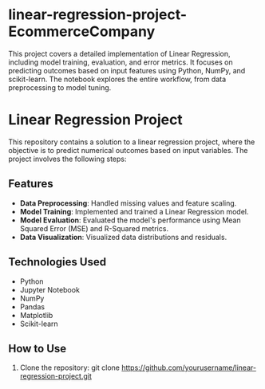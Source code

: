 # linear-regression-project-EcommerceCompany
 This project covers a detailed implementation of Linear Regression, including model training, evaluation, and error metrics. It focuses on predicting outcomes based on input features using Python, NumPy, and scikit-learn. The notebook explores the entire workflow, from data preprocessing to model tuning.

# Linear Regression Project

This repository contains a solution to a linear regression project, where the objective is to predict numerical outcomes based on input variables. The project involves the following steps:

## Features

- **Data Preprocessing**: Handled missing values and feature scaling.
- **Model Training**: Implemented and trained a Linear Regression model.
- **Model Evaluation**: Evaluated the model's performance using Mean Squared Error (MSE) and R-Squared metrics.
- **Data Visualization**: Visualized data distributions and residuals.
  
## Technologies Used

- Python
- Jupyter Notebook
- NumPy
- Pandas
- Matplotlib
- Scikit-learn

## How to Use

1. Clone the repository:
git clone https://github.com/yourusername/linear-regression-project.git
